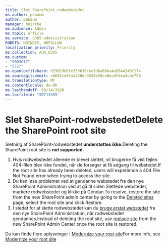 ```yaml
---
title: Slet SharePoint-rodwebstedet
ms.author: pebaum
author: pebaum
manager: mnirkhe
ms.audience: Admin
ms.topic: article
ms.service: o365-administration
ROBOTS: NOINDEX, NOFOLLOW
localization_priority: Priority
ms.collection: Adm_O365
ms.custom:
- "9003017"
- "5727"
ms.openlocfilehash: d33029b6fe333b38cee7dba66ba4a5044248f174
ms.sourcegitcommit: c6692ce0fa1358ec3529e59ca0ecdfdea4cdc759
ms.translationtype: MT
ms.contentlocale: da-DK
ms.lasthandoff: 09/14/2020
ms.locfileid: "50713385"
---
```

# <a name="delete-the-sharepoint-root-site"></a><span data-ttu-id="28dab-102">Slet SharePoint-rodwebstedet</span><span class="sxs-lookup"><span data-stu-id="28dab-102">Delete the SharePoint root site</span></span>

<span data-ttu-id="28dab-103">Sletning af SharePoint-rodwebstedet  **understøttes ikke.**</span><span class="sxs-lookup"><span data-stu-id="28dab-103">Deleting the SharePoint root site is  **not supported.**</span></span>

1.  <span data-ttu-id="28dab-104">Hvis rodwebstedet allerede er blevet slettet, vil brugerne få vist fejlen 404-filen blev ikke fundet, når de forsøger at få adgang til webstedet.</span><span class="sxs-lookup"><span data-stu-id="28dab-104">If the root site has already been deleted, users will experience a  404 File Not Found  error when trying to access the site.</span></span>
2.  <span data-ttu-id="28dab-105">Du kan løse problemet ved at gendanne webstedet fra [](https://admin.microsoft.com/sharepoint?page=recycleBin&modern=true) den nye SharePoint Administration ved at gå til siden Slettede websteder, markere rodwebstedet og klikke på Gendan.</span><span class="sxs-lookup"><span data-stu-id="28dab-105">To resolve, restore the site  from the new SharePoint admin center by going to the  [Deleted sites](https://admin.microsoft.com/sharepoint?page=recycleBin&modern=true)  page, select the root site and click  Restore.</span></span>
3.  <span data-ttu-id="28dab-106">I stedet for at slette rodwebstedet kan du [bruge erstat webstedet](https://docs.microsoft.com/sharepoint/modern-root-site#replace-your-root-site)  fra den nye SharePoint Administration, når rodwebstedet gendannes.</span><span class="sxs-lookup"><span data-stu-id="28dab-106">Instead of deleting the root site, use [replace site](https://docs.microsoft.com/sharepoint/modern-root-site#replace-your-root-site)  from the new SharePoint Admin Center once the root site is restored.</span></span>

<span data-ttu-id="28dab-107">Du kan finde flere oplysninger i [Modernize your root site](https://docs.microsoft.com/sharepoint/modern-root-site)</span><span class="sxs-lookup"><span data-stu-id="28dab-107">For more info, see [Modernize your root site](https://docs.microsoft.com/sharepoint/modern-root-site)</span></span>